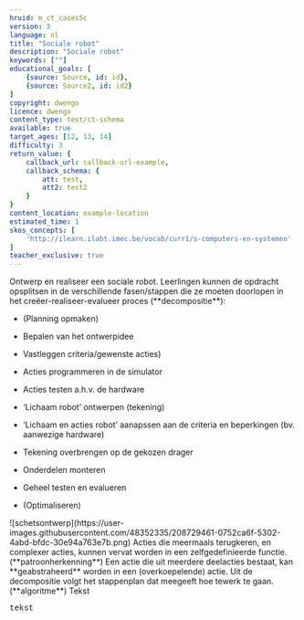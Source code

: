 ```yaml
---
hruid: m_ct_cases5c
version: 3
language: nl
title: "Sociale robot"
description: "Sociale robot"
keywords: [""]
educational_goals: [
    {source: Source, id: id}, 
    {source: Source2, id: id2}
]
copyright: dwengo
licence: dwengo
content_type: text/ct-schema
available: true
target_ages: [12, 13, 14]
difficulty: 3
return_value: {
    callback_url: callback-url-example,
    callback_schema: {
        att: test,
        att2: test2
    }
}
content_location: example-location
estimated_time: 1
skos_concepts: [
    'http://ilearn.ilabt.imec.be/vocab/curr1/s-computers-en-systemen'
]
teacher_exclusive: true
---
```


<context>
Ontwerp en realiseer een sociale robot.
</context>
<decomposition>
Leerlingen kunnen de opdracht opsplitsen in de verschillende fasen/stappen die ze moeten doorlopen in het creëer-realiseer-evalueer proces (**decompositie**):
<ul><li>(Planning opmaken)</li></ul>
<ul><li>Bepalen van het ontwerpidee</li></ul>
<ul><li>Vastleggen criteria/gewenste acties)</li></ul>
<ul><li>Acties programmeren in de simulator</li></ul>
<ul><li>Acties testen a.h.v. de hardware </li></ul>
<ul><li>‘Lichaam robot’ ontwerpen (tekening)</li></ul>
<ul><li>‘Lichaam en acties robot’ aanapssen aan de criteria en beperkingen (bv. aanwezige hardware)</li></ul>
<ul><li>Tekening overbrengen op de gekozen drager</li></ul>
<ul><li>Onderdelen monteren</li></ul>
<ul><li>Geheel testen en evalueren</li></ul>
<ul><li>(Optimaliseren)</li></ul>
![schetsontwerp](https://user-images.githubusercontent.com/48352335/208729461-0752ca6f-5302-4abd-bfdc-30e94a763e7b.png)
</decomposition>
<patternRecognition>
Acties die meermaals terugkeren, en complexer acties, kunnen vervat worden in een zelfgedefinieerde functie. (**patroonherkenning**)
</patternRecognition>
<abstraction>
Een actie die uit meerdere deelacties bestaat, kan **geabstraheerd** worden in een (overkoepelende) actie.
</abstraction>
<algorithms>
Uit de decompositie volgt het stappenplan dat meegeeft hoe tewerk te gaan. (**algoritme**)
</algorithms>
<implementation>
Tekst
<div class="alert alert-box alert-secondary"><p style="  font-family: 'Courier New', monospace;">
tekst
</p></div>
</implementation>
